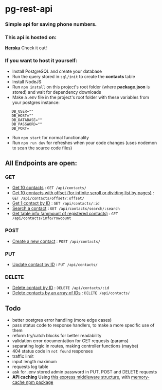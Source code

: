 # pg-rest-api

### Simple api for saving phone numbers.

### This api is hosted on:

[**Heroku**](https://pg-raw-api.herokuapp.com/api/contacts/) Check it out!

### If you want to host it yourself:

- Install PostgreSQL and create your database
- Run the query stored in `sql/init` to create the **contacts** table
- Install NodeJS
- Run `npm install` on this project's root folder (where **package.json** is stored) and wait for dependency downloads
- Make a .env file in the project's root folder with these variables from your postgres instance:

```dosini
   DB_USER=""
   DB_HOST=""
   DB_DATABASE=""
   DB_PASSWORD=""
   DB_PORT=
```

- Run `npm start` for normal functionality
- Run `npm run dev` for refreshes when your code changes (uses nodemon to scan the source code files)

## All Endpoints are open:

### GET

- [Get 10 contacts](docs/get.md) : `GET /api/contacts/`
- [Get 10 contacts with offset (for infinite scroll or dividing list by pages)](docs/getoffset.md) : `GET /api/contacts/offset/:offset/`
- [Get 1 contact by ID](docs/getid.md) : `GET /api/contacts/:id`
- [Search a contact](docs/getsearch.md) : `GET /api/contacts/search/:search`
- [Get table info (ammount of registered contacts)](docs/gettableinfo.md) : `GET /api/contacts/info/rowcount`

### POST

- [Create a new contact](docs/create.md) : `POST /api/contacts/`

### PUT

- [Update contact by ID](docs/update.md) : `PUT /api/contacts/`

### DELETE

- [Delete contact by ID](docs/delete.md) : `DELETE /api/contacts/:id`
- [Delete contacts by an array of IDs](docs/deletearray.md) : `DELETE /api/contacts/`

## Todo

- better postgres error handling (more edge cases)
- pass status code to response handlers, to make a more specific use of them
- reform try/catch blocks for better readability
- validation error documentation for GET requests (params)
- separating logic in routes, making controller functions (maybe)
- 404 status code in `not found` responses
- traffic limit
- input length maximum
- requests log table
- ask for .env stored admin password in PUT, POST and DELETE requests
- **API caching** Using [this express middleware structure](https://medium.com/the-node-js-collection/simple-server-side-cache-for-express-js-with-node-js-45ff296ca0f0), with [memory-cache npm package](https://www.npmjs.com/package/memory-cache)
